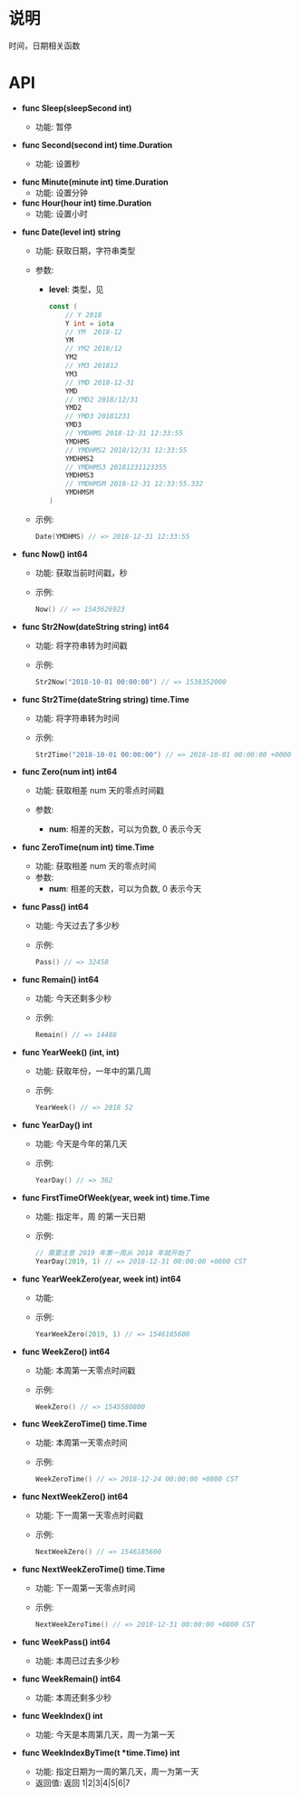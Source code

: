 # 说明

时间，日期相关函数

# API

- **func Sleep(sleepSecond int)**

  - 功能: 暂停

- **func Second(second int) time.Duration**
  - 功能: 设置秒

* **func Minute(minute int) time.Duration**
  - 功能: 设置分钟
* **func Hour(hour int) time.Duration**
  - 功能: 设置小时

- **func Date(level int) string**

  - 功能: 获取日期，字符串类型
  - 参数:

    - **level**: 类型，见

      ```go
      const (
          // Y 2018
          Y int = iota
          // YM  2018-12
          YM
          // YM2 2018/12
          YM2
          // YM3 201812
          YM3
          // YMD 2018-12-31
          YMD
          // YMD2 2018/12/31
          YMD2
          // YMD3 20181231
          YMD3
          // YMDHMS 2018-12-31 12:33:55
          YMDHMS
          // YMDHMS2 2018/12/31 12:33:55
          YMDHMS2
          // YMDHMS3 20181231123355
          YMDHMS3
          // YMDHMSM 2018-12-31 12:33:55.332
          YMDHMSM
      )
      ```

  - 示例:

    ```go
    Date(YMDHMS) // => 2018-12-31 12:33:55
    ```

- **func Now() int64**

  - 功能: 获取当前时间戳，秒
  - 示例:

    ```go
    Now() // => 1543626923
    ```

- **func Str2Now(dateString string) int64**

  - 功能: 将字符串转为时间戳
  - 示例:

    ```go
    Str2Now("2018-10-01 00:00:00") // => 1538352000
    ```

- **func Str2Time(dateString string) time.Time**

  - 功能: 将字符串转为时间
  - 示例:

    ```go
    Str2Time("2018-10-01 00:00:00") // => 2018-10-01 00:00:00 +0000 UTC
    ```

- **func Zero(num int) int64**

  - 功能: 获取相差 num 天的零点时间戳
  - 参数:

    - **num**: 相差的天数，可以为负数, 0 表示今天

- **func ZeroTime(num int) time.Time**

  - 功能: 获取相差 num 天的零点时间
  - 参数:
    - **num**: 相差的天数，可以为负数, 0 表示今天

- **func Pass() int64**

  - 功能: 今天过去了多少秒
  - 示例:

    ```go
    Pass() // => 32458
    ```

- **func Remain() int64**

  - 功能: 今天还剩多少秒
  - 示例:

    ```go
    Remain() // => 14488
    ```

- **func YearWeek() (int, int)**

  - 功能: 获取年份，一年中的第几周
  - 示例:

    ```go
    YearWeek() // => 2018 52
    ```

- **func YearDay() int**

  - 功能: 今天是今年的第几天
  - 示例:

    ```go
    YearDay() // => 362
    ```

* **func FirstTimeOfWeek(year, week int) time.Time**

  - 功能: 指定年，周 的第一天日期
  - 示例:

    ```go
    // 需要注意 2019 年第一周从 2018 年就开始了
    YearDay(2019, 1) // => 2018-12-31 00:00:00 +0800 CST
    ```

* **func YearWeekZero(year, week int) int64**

  - 功能:
  - 示例:

    ```go
    YearWeekZero(2019, 1) // => 1546185600
    ```

* **func WeekZero() int64**

  - 功能: 本周第一天零点时间戳
  - 示例:

    ```go
    WeekZero() // => 1545580800
    ```

* **func WeekZeroTime() time.Time**

  - 功能: 本周第一天零点时间
  - 示例:

    ```go
    WeekZeroTime() // => 2018-12-24 00:00:00 +0800 CST
    ```

* **func NextWeekZero() int64**

  - 功能: 下一周第一天零点时间戳
  - 示例:

    ```go
    NextWeekZero() // => 1546185600
    ```

* **func NextWeekZeroTime() time.Time**

  - 功能: 下一周第一天零点时间
  - 示例:

    ```go
    NextWeekZeroTime() // => 2018-12-31 00:00:00 +0800 CST
    ```

* **func WeekPass() int64**

  - 功能: 本周已过去多少秒

* **func WeekRemain() int64**

  - 功能: 本周还剩多少秒

* **func WeekIndex() int**

  - 功能: 今天是本周第几天，周一为第一天

* **func WeekIndexByTime(t \*time.Time) int**
  - 功能: 指定日期为一周的第几天，周一为第一天
  - 返回值: 返回 1|2|3|4|5|6|7

